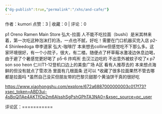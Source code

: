 ```yaml
---
{"dg-publish":true,"permalink":"/xhs/and-cafe/"}
---
```


作者：kumori
点赞：3   |   收藏：0   |   评论：0

p1 Oreno Ramen Main Store
弘大-拉面 人不能不吃拉面（bushi）是米其林来着，第一次吃这种泡沫打的汤，一点也不腻，好吃！需要在门口机器买完入店
p2-4 Shinleedoga 申李道家
弘大-咖啡厅 本来想去colline但感觉吃不下那么多。这家环境很好，有一个小院子，很大，有二楼。随便点了杯草莓冰激凌边休息边喝，由于避了个暑感觉更好喝了
p5-6 炸鸡🈶 去汉江边吃的 不出意外被蚊子咬了x
p7 son soo heon
仁川T1-12登机口边上的美食广场 A区 看有人推荐去的 本来想点海鲜的但没有就点了雪浓汤 里面有几根面条 还可以
*收藏了很多拉面果然不管去哪都是拉面吗
*虽然自己没买但朋友带的巴黎贝甜那个黄油饼干真的很好吃

https://www.xiaohongshu.com/explore/672a6887000000003c017f73?xsec_token=ABD3ui-4sBoQI1Ae4AKTfOp2m6AIsshSgPshGPhTA3NA0=&xsec_source=pc_user

评论区：===========

